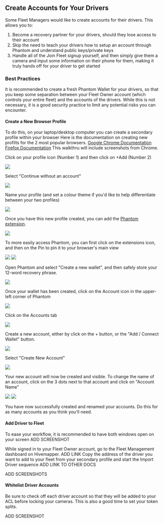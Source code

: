 ## Create Accounts for Your Drivers

Some Fleet Managers would like to create accounts for their drivers. This allows you to:

1. Become a recovery partner for your drivers, should they lose access to their account
2. Skip the need to teach your drivers how to setup an account through Phantom and understand public keys/private keys
3. Handle all of the Join Fleet signup yourself, and then simply give them a camera and input some information on their phone for them, 
making it truly hands off for your driver to get started

### Best Practices

It is recommended to create a fresh Phantom Wallet for your drivers, so that you keep some separation between your Fleet Owner account (which
controls your entire fleet) and the accounts of the drivers. While this is not necessary, it is a good security practice to limit any potential risks
you can encounter. 


#### Create a New Browser Profile
To do this, on your laptop/desktop computer you can create a secondary profile within your browser
Here is the documentation on creating new profilts for the 2 most popular browsers.
[Google Chrome Documentation](https://support.google.com/chrome/answer/2364824?hl=en&co=GENIE.Platform%3DDesktop)
[Firefox Documentation](https://support.mozilla.org/en-US/kb/profile-manager-create-remove-switch-firefox-profiles)
This walkthru will include screenshots from Chrome.

Click on your profile icon (Number 1) and then click on +Add (Number 2)

<img src=Create-Accounts/01.png>

Select "Continue without an account"

<img src=Create-Accounts/02.png>

Name your profile (and set a colour theme if you'd like to help differentiate between your two profiles)

<img src=Create-Accounts/03.png>

Once you have this new profile created, you can add the [Phantom extension](https://phantom.app/download).

<img src=Create-Accounts/04.png>

To more easily access Phantom, you can first click on the extensions icon, and then on the Pin to pin it to your browser's main view

<img src=Create-Accounts/05.png>

<img src=Create-Accounts/06.png>

Open Phantom and select "Create a new wallet", and then safely store your 12-word recovery phrase.

<img src=Create-Accounts/07.png>

Once your wallet has been created, click on the Account icon in the upper-left corner of Phantom

<img src=Create-Accounts/08.png>

Click on the Accounts tab

<img src=Create-Accounts/09.png>

Create a new account, either by click on the + button, or the "Add / Connect Wallet" button.

<img src=Create-Accounts/10.png>

Select "Create New Account"

<img src=Create-Accounts/11.png>

Your new account will now be created and visible. To change the name of an account, click on the 3 dots next to that account and click on "Account Name"

<img src=Create-Accounts/12.png>
<img src=Create-Accounts/13.png>

You have now successfully created and renamed your accounts. Do this for as many accounts as you think you'll need.

#### Add Driver to Fleet

To ease your workflow, it is recommended to have both windows open on your screen
ADD SCREENSHOT

While signed in to your Fleet Owner account, go to the Fleet Management dashboard on Hivemapper. ADD LINK
Copy the address of the driver you want to add to your fleet from your secondary profile and start the Import Driver sequence ADD LINK TO OTHER DOCS

ADD SCREENSHOTS

#### Whitelist Driver Accounts

Be sure to check off each driver account so that they will be added to your ACL before locking your cameras. 
This is also a good time to set your token splits.

ADD SCREENSHOT
